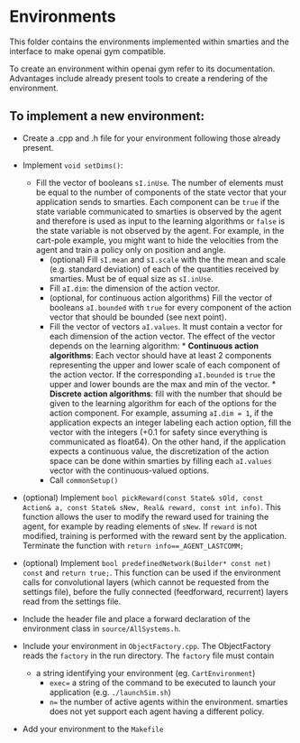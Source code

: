 # Environments

This folder contains the environments implemented within smarties and the interface to make openai gym compatible.

To create an environment within openai gym refer to its documentation. Advantages include already present tools to create a rendering of the environment.

## To implement a new environment:

* Create a .cpp and .h file for your environment following those already present.

* Implement `void setDims()`:
    - Fill the vector of booleans `sI.inUse`. The number of elements must be equal to the number of components of the state vector that your application sends to smarties. Each component can be `true` if the state variable communicated to smarties is observed by the agent and therefore is used as input to the learning algorithms or `false` is the state variable is not observed by the agent. For example, in the cart-pole example, you might want to hide the velocities from the agent and train a policy only on position and angle.
		- (optional) Fill `sI.mean` and `sI.scale` with the the mean and scale (e.g. standard deviation) of each of the quantities received by smarties. Must be of equal size as `sI.inUse`.
		- Fill `aI.dim`: the dimension of the action vector.
		- (optional, for continuous action algorithms) Fill the vector of booleans `aI.bounded` with `true` for every component of the action vector that should be bounded (see next point).
		- Fill the vector of vectors `aI.values`. It must contain a vector for each dimension of the action vector. The effect of the vector depends on the learning algorithm:
				* **Continuous action algorithms**: Each vector should have at least 2 components representing the upper and lower scale of each component of the action vector. If the corresponding `aI.bounded` is `true` the upper and lower bounds are the max and min of the vector.
				* **Discrete action algorithms**: fill with the number that should be given to the learning algorithm for each of the options for the action component. For example, assuming `aI.dim = 1`, if the application expects an integer labeling each action option, fill the vector with the integers (+0.1 for safety since everything is communicated as float64). On the other hand, if the application expects a continuous value, the discretization of the action space can be done within smarties by filling each `aI.values` vector with the continuous-valued options.
		- Call `commonSetup()`
* (optional) Implement `bool pickReward(const State& sOld, const Action& a, const State& sNew, Real& reward, const int info)`. This function allows the user to modify the reward used for training the agent, for example by reading elements of `sNew`. If `reward` is not modified, training is performed with the reward sent by the application. Terminate the function with `return info==_AGENT_LASTCOMM;`

* (optional) Implement `bool predefinedNetwork(Builder* const net) const` and `return true;`. This function can be used if the environment calls for convolutional layers (which cannot be requested from the settings file), before the fully connected (feedforward, recurrent) layers read from the settings file.  

* Include the header file and place a forward declaration of the environment class in `source/AllSystems.h`.

* Include your environment in `ObjectFactory.cpp`. The ObjectFactory reads the `factory` in the run directory. The `factory` file must contain
    - a string identifying your environment (eg. `CartEnvironment`)
		- `exec=` a string of the command to be executed to launch your application (e.g. `./launchSim.sh`)
		- `n=` the number of active agents within the environment. smarties does not yet support each agent having a different policy.
* Add your environment to the `Makefile`
